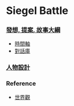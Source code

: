 
# Siegel Battle


### [發想, 提案, 故事大綱](./design/)
  * [時間軸](./Timeline)
  * [對話庫](./Dialog.md)

### [人物設計](./character/)

### Reference
* [世界觀](/SettingBook)